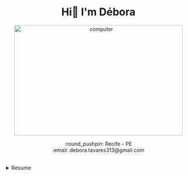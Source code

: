 <h1 align="center"> Hi👋 I'm Débora </h1>
 
<p align="center">
  <img width="460" height="300" src="https://i.pinimg.com/originals/0d/10/d2/0d10d2fe48a7956a4fdc9f7251132236.gif" alt="computer">
</p>

<p align="center">
:round_pushpin: Recife - PE <br>
:email: debora.tavares313@gmail.com 
 </p>
 <br>
 <details>
  <summary>Resume</summary>
  
  ## Education
  *  📖 Bachelor's degree in Accounting <br>
     📆 2016 - 2021 <br>
     📍 Federal University of Pernambuco - Brazil 

  *  📖 Technologist degree in Systems Analysis and Development <br>
     📆 2021 - 2022 (interrupted) <br>
     📍 Estácio - Brazil 
     
  *  📖 Postgraduate degree in Data Science <br>
     📆 2022 - 2023 <br>
     📍 Federal University of Pernambuco - Brazil
  
  ## Experience
  *  📖 Application Development Associate @ Accenture <br>
     📆 2021 - moment <br>
     👩‍💻 HTML, CSS, JavaScript, Java, SQL
</details>

 
#
 

<!--
**debtavares/debtavares** is a ✨ _special_ ✨ repository because its `README.md` (this file) appears on your GitHub profile.
<img align="right" alt="deborat" src="https://share-cdn.picrew.me/shareImg/org/202109/338224_jVdA6vqw.png" width="130rem">

Here are some ideas to get you started:

- 🔭 I’m currently working on ...
- 🌱 I’m currently learning ...
- 👯 I’m looking to collaborate on ...
- 🤔 I’m looking for help with ...
- 💬 Ask me about ...
- 📫 How to reach me: ...
- 😄 Pronouns: ...
- ⚡ Fun fact: ...
<b>Languages and Tools:</b>
<p> <img src="https://img.shields.io/badge/JavaScript-F7DF1E?style=for-the-badge&logo=javascript&logoColor=black" alt="javascript" />
 <img src="https://img.shields.io/badge/HTML5-E34F26?style=for-the-badge&logo=html5&logoColor=white" alt="html5" />
<img src="https://img.shields.io/badge/CSS3-1572B6?style=for-the-badge&logo=css3&logoColor=white" alt="css3" />  
 <img src="https://img.shields.io/badge/Node.js-43853D?style=for-the-badge&logo=node-dot-js&logoColor=white" alt="nodejs" />
  <img src="https://img.shields.io/badge/Java-ED8B00?style=for-the-badge&logo=java&logoColor=white" alt ="java" />
   <img src="https://img.shields.io/badge/MongoDB-4EA94B?style=for-the-badge&logo=mongodb&logoColor=white" alt="mongodb" />
   <img src="https://img.shields.io/badge/MongoDB-4EA94B?style=for-the-badge&logo=mongodb&logoColor=white" alt="mongodb" />
   <img src="https://img.shields.io/badge/MySQL-005C84?style=for-the-badge&logo=mysql&logoColor=white" alt="mysql" />
   <img src="	https://img.shields.io/badge/PostgreSQL-316192?style=for-the-badge&logo=postgresql&logoColor=white" alt="postgresql" />
 <img src="https://img.shields.io/badge/Amazon_AWS-FF9900?style=for-the-badge&logo=amazonaws&logoColor=white" alt ="aws" />
    <img src="https://img.shields.io/badge/Jupyter-F37626.svg?&style=for-the-badge&logo=Jupyter&logoColor=white" alt="jupyter" />
</p>

<a href="https://github.com/debtavares/github-readme-stats">
  <img align="top" src="https://github-readme-stats.vercel.app/api/top-langs/?username=debtavares&layout=compact&theme=dracula"/>
</a>

<p align="center">
  <img width="460" height="300" src="https://github-readme-stats.vercel.app/api?username=debtavares&show_icons=true&theme=dracula" alt="convoychat">
</p>

<p>• 👩‍💻 Sou formada em Ciências Contábeis e formanda em Análise e Desenvolvimento de Sistemas;</p> 
<p>• :computer: No momento atuo como Desenvolvedora Júnior, com Java e PL/SQL; </p> 
<p>• 📚 Estou fazendo cursos extras de Cloud computing (AWS) e Python; </p> 
<p>• 🚀 Me interesso por Programação, Data Science e ML. </p>

-->
